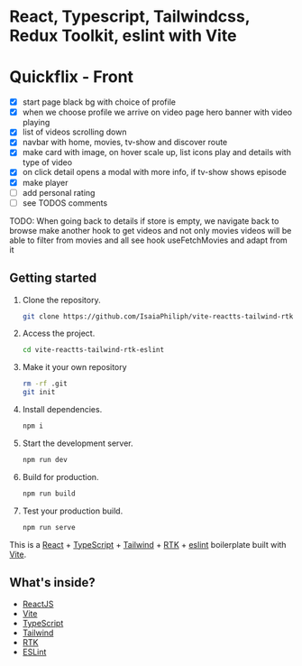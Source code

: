 # React, Typescript, Tailwindcss, Redux Toolkit, eslint with Vite

# Quickflix - Front

- [x] start page black bg with choice of profile
- [x] when we choose profile we arrive on video page hero banner with video playing
- [x] list of videos scrolling down
- [x] navbar with home, movies, tv-show and discover route
- [x] make card with image, on hover scale up, list icons play and details with type of video
- [x] on click detail opens a modal with more info, if tv-show shows episode
- [x] make player
- [ ] add personal rating
- [ ] see TODOS comments

TODO: When going back to details if store is empty, we navigate back to browse
make another hook to get videos and not only movies
videos will be able to filter from movies and all
see hook useFetchMovies and adapt from it

## Getting started

1. Clone the repository.

   ```bash
   git clone https://github.com/IsaiaPhiliph/vite-reactts-tailwind-rtk-eslint.git
   ```

2. Access the project.

   ```bash
   cd vite-reactts-tailwind-rtk-eslint
   ```

3. Make it your own repository

   ```bash
   rm -rf .git
   git init
   ```

4. Install dependencies.

   ```bash
   npm i
   ```

5. Start the development server.

   ```bash
   npm run dev
   ```

6. Build for production.

   ```bash
   npm run build
   ```

7. Test your production build.

   ```bash
   npm run serve
   ```

This is a [React](https://reactjs.org) + [TypeScript](https://www.typescriptlang.org/) + [Tailwind](https://tailwindcss.com/) + [RTK](https://redux-toolkit.js.org/) + [eslint](https://eslint.org/) boilerplate built with [Vite](https://vitejs.dev).

## What's inside?

- [ReactJS](https://reactjs.org)
- [Vite](https://vitejs.dev)
- [TypeScript](https://www.typescriptlang.org)
- [Tailwind](https://tailwindcss.com/)
- [RTK](https://redux-toolkit.js.org/)
- [ESLint](https://eslint.org)
